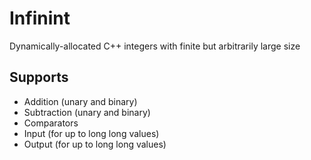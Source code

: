 # Infinint
Dynamically-allocated C++ integers with finite but arbitrarily large size 

## Supports
- Addition (unary and binary)
- Subtraction (unary and binary)
- Comparators
- Input (for up to long long values)
- Output (for up to long long values)